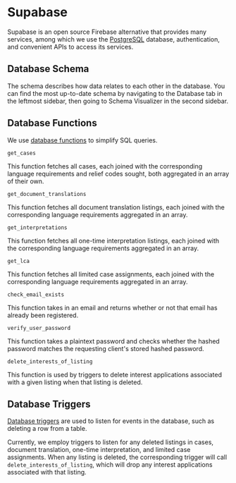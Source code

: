 # Supabase

Supabase is an open source Firebase alternative that provides many services, among which we use the [PostgreSQL](https://www.postgresql.org/) database, authentication, and convenient APIs to access its services.

## Database Schema

The schema describes how data relates to each other in the database.
You can find the most up-to-date schema by navigating to the Database tab in the leftmost sidebar, then going to Schema Visualizer in the second sidebar.

## Database Functions

We use [database functions](https://supabase.com/docs/guides/database/functions) to simplify SQL queries.

`get_cases`

This function fetches all cases, each joined with the corresponding language requirements and relief codes sought, both aggregated in an array of their own.

`get_document_translations`

This function fetches all document translation listings, each joined with the corresponding language requirements aggregated in an array.

`get_interpretations`

This function fetches all one-time interpretation listings, each joined with the corresponding language requirements aggregated in an array.

`get_lca`

This function fetches all limited case assignments, each joined with the corresponding language requirements aggregated in an array.

`check_email_exists`

This function takes in an email and returns whether or not that email has already been registered.

`verify_user_password`

This function takes a plaintext password and checks whether the hashed password matches the requesting client's stored hashed password.

`delete_interests_of_listing`

This function is used by triggers to delete interest applications associated with a given listing when that listing is deleted.

## Database Triggers

[Database triggers](https://supabase.com/docs/guides/database/postgres/triggers) are used to listen for events in the database, such as deleting a row from a table.

Currently, we employ triggers to listen for any deleted listings in cases, document translation, one-time interpretation, and limited case assignments. When any listing is deleted, the corresponding trigger will call `delete_interests_of_listing`, which will drop any interest applications associated with that listing.

